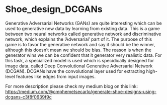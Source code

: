 # Shoe_design_DCGANs

Generative Adversarial Networks (GANs) are quite interesting which can be used to generative new data by learning from existing data. 
This is a game between two neural networks called generative network and discriminative network, which explains the ‘Adversarial’ 
part of it. The purpose of this game is to favor the generative network and say it should be the winner, although this doesn’t mean we 
should be bias. The reason is when the generator wins we can be confident that it generator very realistic data. For this task, a 
specialized model is used which is specidically designed for image data, called Deep Convolutional Generative Adversarial Network (DCGAN). 
DCGANs have the convolutional layer used for extracting high-level features like edges from input images.

For more description please check my medium blog on this link: https://medium.com/@omphemetsecarlo/generate-shoe-designs-using-dcgans-c3f8f0639f9c
